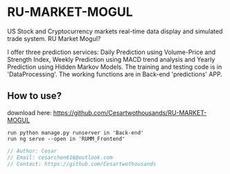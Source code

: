 # RU-MARKET-MOGUL
US Stock and Cryptocurrency markets real-time data display and simulated trade system. RU Market Mogul?

I offer three prediction services: Daily Prediction using Volume-Price and Strength Index, Weekly Prediction using MACD trend analysis and Yearly Prediction using Hidden Markov Models. The training and testing code is in 'DataProcessing'. The working functions are in Back-end 'predictions' APP.

## How to use?
download here: https://github.com/Cesartwothousands/RU-MARKET-MOGUL
```shell
run python manage.py runserver in 'Back-end'
run ng serve --open in 'RUMM_Frontend'
```

```C
// Author: Cesar
// Email: cesarchen616@outlook.com
// Contact: https://github.com/Cesartwothousands
```